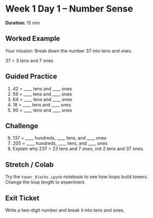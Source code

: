 # Week 1 Day 1 – Number Sense

**Duration:** 15 min

## Worked Example
Your mission: Break down the number 37 into tens and ones.

37 = 3 tens and 7 ones

## Guided Practice
1. 42 = ____ tens and ____ ones
2. 59 = ____ tens and ____ ones
3. 64 = ____ tens and ____ ones
4. 18 = ____ tens and ____ ones
5. 90 = ____ tens and ____ ones

## Challenge
6. 137 = ____ hundreds, ____ tens, and ____ ones
7. 205 = ____ hundreds, ____ tens, and ____ ones
8. Explain why 237 = 23 tens and 7 ones, not 2 tens and 37 ones.

## Stretch / Colab
Try the `tower_blocks.ipynb` notebook to see how loops build towers. Change the loop length to experiment.

## Exit Ticket
Write a two-digit number and break it into tens and ones.
